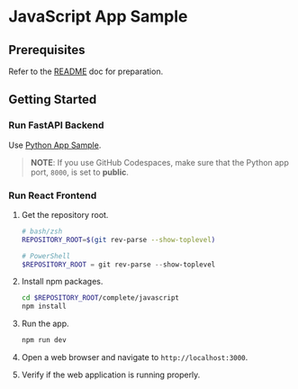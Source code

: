 # JavaScript App Sample

## Prerequisites

Refer to the [README](../../README.md) doc for preparation.

## Getting Started

### Run FastAPI Backend

Use [Python App Sample](../python/).

> **NOTE**: If you use GitHub Codespaces, make sure that the Python app port, `8000`, is set to **public**.

### Run React Frontend

1. Get the repository root.

    ```bash
    # bash/zsh
    REPOSITORY_ROOT=$(git rev-parse --show-toplevel)
    ```

    ```powershell
    # PowerShell
    $REPOSITORY_ROOT = git rev-parse --show-toplevel
    ```

1. Install npm packages.

    ```bash
    cd $REPOSITORY_ROOT/complete/javascript
    npm install
    ```

1. Run the app.

    ```bash
    npm run dev
    ```

1. Open a web browser and navigate to `http://localhost:3000`.
1. Verify if the web application is running properly.
